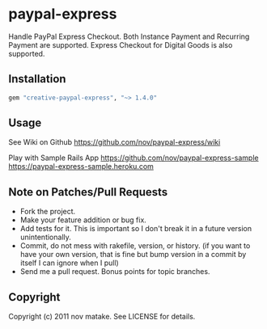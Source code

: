 # paypal-express

Handle PayPal Express Checkout.
Both Instance Payment and Recurring Payment are supported.
Express Checkout for Digital Goods is also supported.

## Installation

```rb
gem "creative-paypal-express", "~> 1.4.0"
```

## Usage

See Wiki on Github
https://github.com/nov/paypal-express/wiki

Play with Sample Rails App
https://github.com/nov/paypal-express-sample
https://paypal-express-sample.heroku.com

## Note on Patches/Pull Requests

* Fork the project.
* Make your feature addition or bug fix.
* Add tests for it. This is important so I don't break it in a
  future version unintentionally.
* Commit, do not mess with rakefile, version, or history.
  (if you want to have your own version, that is fine but bump version in a commit by itself I can ignore when I pull)
* Send me a pull request. Bonus points for topic branches.

## Copyright

Copyright (c) 2011 nov matake. See LICENSE for details.
